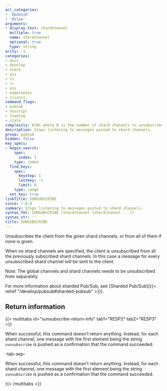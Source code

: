 ```yaml
---
acl_categories:
- '@pubsub'
- '@slow'
arguments:
- display_text: shardchannel
  multiple: true
  name: shardchannel
  optional: true
  type: string
arity: -1
categories:
- docs
- develop
- stack
- oss
- rs
- rc
- oss
- kubernetes
- clients
command_flags:
- pubsub
- noscript
- loading
- stale
complexity: O(N) where N is the number of shard channels to unsubscribe.
description: Stops listening to messages posted to shard channels.
group: pubsub
hidden: false
key_specs:
- begin_search:
    spec:
      index: 1
    type: index
  find_keys:
    spec:
      keystep: 1
      lastkey: -1
      limit: 0
    type: range
  not_key: true
linkTitle: SUNSUBSCRIBE
since: 7.0.0
summary: Stops listening to messages posted to shard channels.
syntax_fmt: SUNSUBSCRIBE [shardchannel [shardchannel ...]]
syntax_str: ''
title: SUNSUBSCRIBE
---
```

Unsubscribes the client from the given shard channels, or from all of them if none is given.

When no shard channels are specified, the client is unsubscribed from all the previously subscribed shard channels. 
In this case a message for every unsubscribed shard channel will be sent to the client. 

Note: The global channels and shard channels needs to be unsubscribed from separately.

For more information about sharded Pub/Sub, see [Sharded Pub/Sub]({{< relref "/develop/pubsub#sharded-pubsub" >}}).

## Return information

{{< multitabs id="sunsubscribe-return-info" 
    tab1="RESP2" 
    tab2="RESP3" >}}

When successful, this command doesn't return anything. Instead, for each shard channel, one message with the first element being the string `sunsubscribe` is pushed as a confirmation that the command succeeded.

-tab-sep-

When successful, this command doesn't return anything. Instead, for each shard channel, one message with the first element being the string `sunsubscribe` is pushed as a confirmation that the command succeeded.

{{< /multitabs >}}
